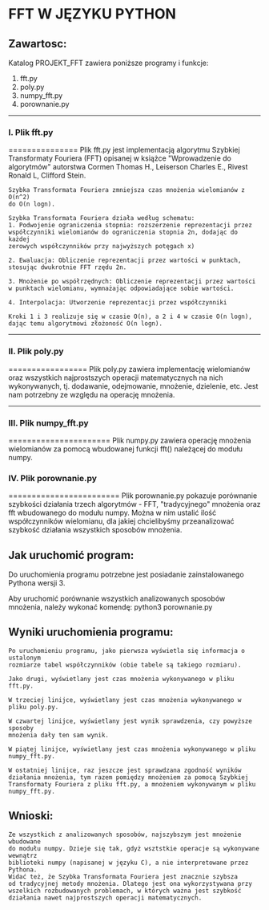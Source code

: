 # FFT W JĘZYKU PYTHON

## Zawartosc:

Katalog PROJEKT_FFT zawiera poniższe programy i funkcje:


  1. fft.py
  1. poly.py
  1. numpy_fft.py
  1. porownanie.py


-------------------------------------------------------------------------------
  
### I. Plik fft.py
 ===============
	Plik fft.py jest implementacją algorytmu Szybkiej Transformaty Fouriera
	(FFT) opisanej w książce "Wprowadzenie do algorytmów" autorstwa
	Cormen Thomas H., Leiserson Charles E., Rivest Ronald L, Clifford Stein.

	Szybka Transformata Fouriera zmniejsza czas mnożenia wielomianów z O(n^2)
	do O(n logn).

	Szybka Transformata Fouriera działa według schematu:
	1. Podwojenie ograniczenia stopnia: rozszerzenie reprezentacji przez
	współczynniki wielomianów do ograniczenia stopnia 2n, dodając do każdej
	zerowych współczynników przy najwyższych potęgach x)

	2. Ewaluacja: Obliczenie reprezentacji przez wartości w punktach,
	stosując dwukrotnie FFT rzędu 2n.

	3. Mnożenie po współrzędnych: Obliczenie reprezentacji przez wartości
	w punktach wielomianu, wymnażając odpowiadające sobie wartości.

	4. Interpolacja: Utworzenie reprezentacji przez współczynniki

	Kroki 1 i 3 realizuje się w czasie O(n), a 2 i 4 w czasie O(n logn),
	dając temu algorytmowi złożoność O(n logn).

-------------------------------------------------------------------------------

### II. Plik poly.py
 =================
	Plik poly.py zawiera implementację wielomianów oraz wszystkich
	najprostszych operacji matematycznych na nich wykonywanych,
	tj. dodawanie, odejmowanie, mnożenie, dzielenie, etc.
	Jest nam potrzebny ze względu na operację mnożenia.

-------------------------------------------------------------------------------

### III. Plik numpy_fft.py
 ======================
 	Plik numpy.py zawiera operację mnożenia wielomianów za pomocą
	wbudowanej funkcji fft() należącej do modułu numpy.

### IV. Plik porownanie.py 
 ========================
 	Plik porownanie.py pokazuje porównanie szybkości działania trzech
	algorytmów - FFT, "tradycyjnego" mnożenia oraz fft wbudowanego
	do modułu numpy. Można w nim ustalić ilość współczynników wielomianu,
	dla jakiej chcielibyśmy przeanalizować szybkość działania wszystkich
	sposobów mnożenia.

	

## Jak uruchomić program:

Do uruchomienia programu potrzebne jest posiadanie zainstalowanego Pythona
wersji 3.

Aby uruchomić porównanie wszystkich analizowanych sposobów mnożenia, należy
wykonać komendę:
	python3 porownanie.py

## Wyniki uruchomienia programu:
	Po uruchomieniu programu, jako pierwsza wyświetla się informacja o ustalonym
	rozmiarze tabel współczynników (obie tabele są takiego rozmiaru).

	Jako drugi, wyświetlany jest czas mnożenia wykonywanego w pliku fft.py.

	W trzeciej linijce, wyświetlany jest czas mnożenia wykonywanego w pliku poly.py.

	W czwartej linijce, wyświetlany jest wynik sprawdzenia, czy powyższe sposoby
	mnożenia dały ten sam wynik.

	W piątej linijce, wyświetlany jest czas mnożenia wykonywanego w pliku
	numpy_fft.py.

	W ostatniej linijce, raz jeszcze jest sprawdzana zgodność wyników
	działania mnożenia, tym razem pomiędzy mnożeniem za pomocą Szybkiej
	Transformaty Fouriera z pliku fft.py, a mnożeniem wykonywanym w pliku
	numpy_fft.py.

## Wnioski:

	Ze wszystkich z analizowanych sposobów, najszybszym jest mnożenie wbudowane
	do modułu numpy. Dzieje się tak, gdyż wsztstkie operacje są wykonywane wewnątrz
	biblioteki numpy (napisanej w języku C), a nie interpretowane przez Pythona.
	Widać też, że Szybka Transformata Fouriera jest znacznie szybsza
	od tradycyjnej metody mnożenia. Dlatego jest ona wykorzystywana przy
	wszelkich rozbudowanych problemach, w których ważna jest szybkość
	działania nawet najprostszych operacji matematycznych.
